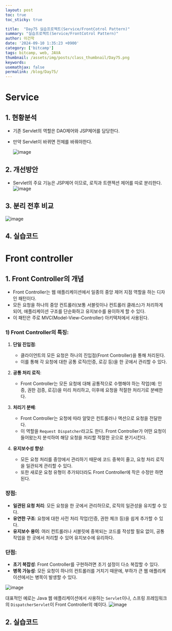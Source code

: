 ```yaml
---
layout: post
toc: true
toc_sticky: true

title:  "Day75 실습프로젝트(Service/FrontCotrol Pattern)"
summary: "실습프로젝트(Service/FrontCotrol Pattern)"
author: 이건학
date: '2024-09-10 1:35:23 +0900'
category: ['bitcamp']
tags: bitcamp, web, JAVA
thumbnail: /assets/img/posts/class_thumbnail/Day75.png
keywords: 
usemathjax: false
permalink: /blog/Day75/
---
```


# Service 
## 1. 현황분석
- 기존 Servlet의 역할은 DAO제어와 JSP제어를 담당한다. 
- 만약 Servlet이 바뀌면 전체를 바꿔야한다. 

    ![image](https://github.com/user-attachments/assets/42f1a2ad-920e-46c3-b817-046958a0c0db)

## 2. 개선방안
- Servlet의 주요 기능은 JSP제어 이므로, 로직과 트랜젝션 제어를 따로 분리한다.
  ![image](https://github.com/user-attachments/assets/f5bd54f7-d4ad-473c-83be-31d96fb84ab8)


## 3. 분리 전후 비교
![image](https://github.com/user-attachments/assets/6103d1db-d22f-44a1-862f-376327d011fe)

## 4. 실습코드 

# Front controller
## 1. Front Controller의 개념
- Front Controller는 웹 애플리케이션에서 일종의 중앙 제어 지점 역할을 하는 디자인 패턴이다.
- 모든 요청을 하나의 중앙 컨트롤러(보통 서블릿이나 컨트롤러 클래스)가 처리하게 되어, 애플리케이션 구조를 단순화하고 유지보수를 용이하게 할 수 있다. 
- 이 패턴은 주로 MVC(Model-View-Controller) 아키텍처에서 사용된다.

### 1) Front Controller의 특징:
1. **단일 진입점**: 
   - 클라이언트의 모든 요청은 하나의 진입점(Front Controller)을 통해 처리된다. 
   - 이를 통해 각 요청에 대한 공통 로직(인증, 로깅 등)을 한 곳에서 관리할 수 있다.
2. **공통 처리 로직**: 
   - Front Controller는 모든 요청에 대해 공통적으로 수행해야 하는 작업(예: 인증, 권한 검증, 로깅)을 미리 처리하고, 이후에 요청을 적절한 처리기로 분배한다.

3. **처리기 분배**: 
   - Front Controller는 요청에 따라 알맞은 컨트롤러나 액션으로 요청을 전달한다. 
   - 이 역할을 `Request Dispatcher`라고도 한다. Front Controller가 어떤 요청이 들어왔는지 분석하여 해당 요청을 처리할 적절한 곳으로 분기시킨다.

4. **유지보수성 향상**: 
   - 모든 요청 처리를 중앙에서 관리하기 때문에 코드 중복이 줄고, 요청 처리 로직을 일관되게 관리할 수 있다.
   - 또한 새로운 요청 유형이 추가되더라도 Front Controller에 작은 수정만 하면 된다.

### 장점:
- **일관된 요청 처리**: 모든 요청을 한 곳에서 관리하므로, 로직의 일관성을 유지할 수 있다.
- **유연한 구조**: 요청에 대한 사전 처리 작업(인증, 권한 체크 등)을 쉽게 추가할 수 있다.
- **유지보수 용이**: 여러 컨트롤러나 서블릿에 중복되는 코드를 작성할 필요 없이, 공통 작업을 한 곳에서 처리할 수 있어 유지보수에 유리하다.

### 단점:
- **초기 복잡성**: Front Controller를 구현하려면 초기 설정이 다소 복잡할 수 있다.
- **병목 가능성**: 모든 요청이 하나의 컨트롤러를 거치기 때문에, 부하가 큰 웹 애플리케이션에서는 병목이 발생할 수 있다.

![image](https://github.com/user-attachments/assets/9049c78c-88f6-4161-bd79-3a070d3328b6)

대표적인 예로는 Java 웹 애플리케이션에서 사용하는 `Servlet`이나, 스프링 프레임워크의 `DispatcherServlet`이 Front Controller의 예이다.
![image](https://github.com/user-attachments/assets/f9844004-c4e1-48b9-a75a-8d38dac48617)

## 2. 실습코드 
